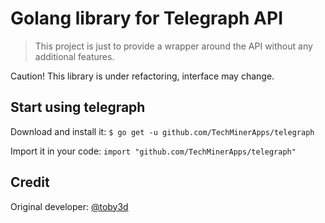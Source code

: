 # Golang library for Telegraph API
> This project is just to provide a wrapper around the API without any additional features.

Caution! This library is under refactoring, interface may change.

## Start using telegraph
Download and install it:
`$ go get -u github.com/TechMinerApps/telegraph`

Import it in your code:
`import "github.com/TechMinerApps/telegraph"`


## Credit
Original developer: [@toby3d](https://gitlab.com/toby3d/telegraph)